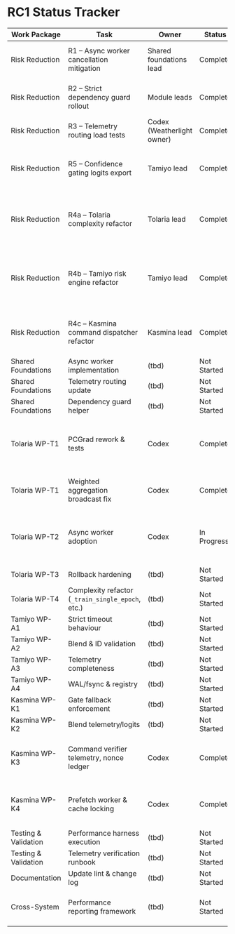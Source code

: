 # RC1 Status Tracker

| Work Package | Task | Owner | Status | Notes |
|--------------|------|-------|--------|-------|
| Risk Reduction | R1 – Async worker cancellation mitigation | Shared foundations lead | Complete | Async worker soak harness + integration suite verified 2025-09-27 |
| Risk Reduction | R2 – Strict dependency guard rollout | Module leads | Complete | Guard enforced across Tolaria/Tamiyo/Kasmina; telemetry verified 2025-09-27 |
| Risk Reduction | R3 – Telemetry routing load tests | Codex (Weatherlight owner) | Complete | Integration harness + CLI landed; metrics verified 2025-09-27 |
| Risk Reduction | R5 – Confidence gating logits export | Tamiyo lead | Complete | Tamiyo annotates blend mode; Kasmina enforces logits + telemetry (2025-09-27) |
| Risk Reduction | R4a – Tolaria complexity refactor | Tolaria lead | Complete | `_EpochRunner` runs the full training loop, legacy code removed, fixture parity guard in place, lint/static analysis green (2025-09-27). |
| Risk Reduction | R4b – Tamiyo risk engine refactor | Tamiyo lead | Complete | Evaluator pipeline owns all risk logic; `_apply_risk_engine` complexity A (3), fixtures + service tests green, flag removed 2025-09-27 |
| Risk Reduction | R4c – Kasmina command dispatcher refactor | Kasmina lead | Complete | Dispatcher + strict failures + telemetry updates shipped; docs & changelog sync finished 2025-09-28 |
| Shared Foundations | Async worker implementation | (tbd) | Not Started |  |
| Shared Foundations | Telemetry routing update | (tbd) | Not Started |  |
| Shared Foundations | Dependency guard helper | (tbd) | Not Started |  |
| Tolaria WP-T1 | PCGrad rework & tests | Codex | Complete | Phases 0–4 delivered; PCGrad pairwise projection, dtype/device guards, and unit coverage landed 2025-09-28 |
| Tolaria WP-T1 | Weighted aggregation broadcast fix | Codex | Complete | Broadcast, validation guards, and trainer telemetry assertions in place 2025-09-28 |
| Tolaria WP-T2 | Async worker adoption | Codex | In Progress | Phases 0–3 complete: shared worker adapter, timeout metrics, emergency dispatch hardening landed 2025-09-28 |
| Tolaria WP-T3 | Rollback hardening | (tbd) | Not Started |  |
| Tolaria WP-T4 | Complexity refactor (`_train_single_epoch`, etc.) | (tbd) | Not Started |  |
| Tamiyo WP-A1 | Strict timeout behaviour | (tbd) | Not Started |  |
| Tamiyo WP-A2 | Blend & ID validation | (tbd) | Not Started |  |
| Tamiyo WP-A3 | Telemetry completeness | (tbd) | Not Started |  |
| Tamiyo WP-A4 | WAL/fsync & registry | (tbd) | Not Started |  |
| Kasmina WP-K1 | Gate fallback enforcement | (tbd) | Not Started |  |
| Kasmina WP-K2 | Blend telemetry/logits | (tbd) | Not Started |  |
| Kasmina WP-K3 | Command verifier telemetry, nonce ledger | Codex | Complete | Telemetry, nonce ledger metrics, and registry resets landed; remaining work tracked under WP-K4 |
| Kasmina WP-K4 | Prefetch worker & cache locking | Codex | Complete | Async worker spawn fix, integration suite stable, prefetch benchmark + docs landed 2025-09-28 |
| Testing & Validation | Performance harness execution | (tbd) | Not Started |  |
| Testing & Validation | Telemetry verification runbook | (tbd) | Not Started |  |
| Documentation | Update lint & change log | (tbd) | Not Started |  |
| Cross-System | Performance reporting framework | (tbd) | Not Started | Rebuild performance reporting/monitoring once reliability fixes stay green |
